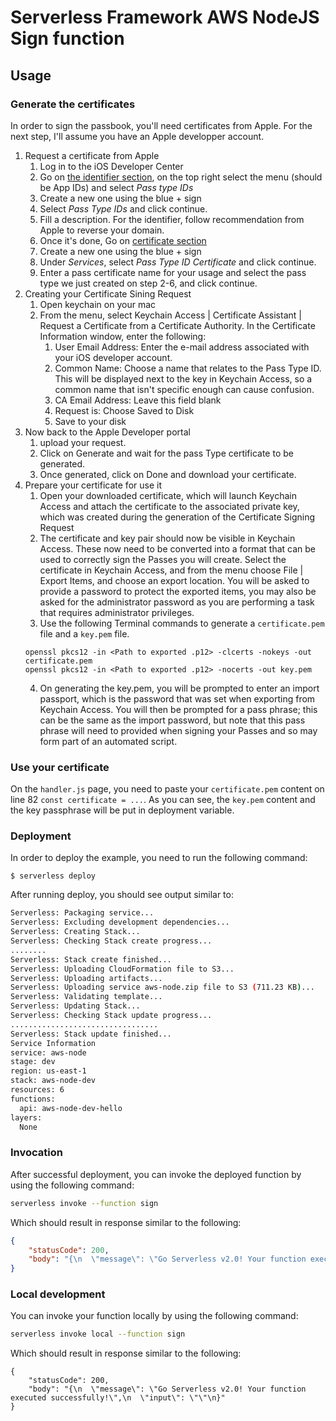 # Serverless Framework AWS NodeJS Sign function

## Usage

### Generate the certificates
In order to sign the passbook, you'll need certificates from Apple. For the next step, I'll assume you have an Apple developper account.

1. Request a certificate from Apple
   1. Log in to the iOS Developer Center
   2. Go on [the identifier section](https://developer.apple.com/account/resources/identifiers/list/passTypeId), on the top right select the menu (should be App IDs) and select *Pass type IDs*
   4. Create a new one using the blue + sign
   5. Select *Pass Type IDs* and click continue.
   6. Fill a description. For the identifier, follow recommendation from Apple to reverse your domain.
   7. Once it's done, Go on [certificate section](https://developer.apple.com/account/resources/certificates/list)
   8. Create a new one using the blue + sign
   9. Under *Services*, select *Pass Type ID Certificate* and click continue.
   10. Enter a pass certificate name for your usage and select the pass type we just created on step 2-6, and click continue.
2. Creating your Certificate Sining Request
   1. Open keychain on your mac
   2. From the menu, select Keychain Access | Certificate Assistant | Request a Certificate from a Certificate Authority. In the Certificate Information window, enter the following:
      1. User Email Address: Enter the e-mail address associated with your iOS developer account.
      2. Common Name: Choose a name that relates to the Pass Type ID. This will be displayed next to the key in Keychain Access, so a common name that isn't specific enough can cause confusion.
      3. CA Email Address: Leave this field blank
      4. Request is: Choose Saved to Disk
      5. Save to your disk
3. Now back to the Apple Developer portal
   1. upload your request.
   2. Click on Generate and wait for the pass Type certificate to be generated.
   3. Once generated, click on Done and download your certificate.
4. Prepare your certificate for use it
   1. Open your downloaded certificate, which will launch Keychain Access and attach the certificate to the associated private key, which was created during the generation of the Certificate Signing Request
   2. The certificate and key pair should now be visible in Keychain Access. These now need to be converted into a format that can be used to correctly sign the Passes you will create. Select the certificate in Keychain Access, and from the menu choose File | Export Items, and choose an export location. You will be asked to provide a password to protect the exported items, you may also be asked for the administrator password as you are performing a task that requires administrator privileges.
   3. Use the following Terminal commands to generate a `certificate.pem` file and a `key.pem` file.
   ```
   openssl pkcs12 -in <Path to exported .p12> -clcerts -nokeys -out certificate.pem
   openssl pkcs12 -in <Path to exported .p12> -nocerts -out key.pem
   ```
   4. On generating the key.pem, you will be prompted to enter an import passport, which is the password that was set when exporting from Keychain Access. You will then be prompted for a pass phrase; this can be the same as the import password, but note that this pass phrase will need to provided when signing your Passes and so may form part of an automated script.

### Use your certificate
On the `handler.js` page, you need to paste your `certificate.pem` content on line 82 `const certificate = ...`.
As you can see, the `key.pem` content and the key passphrase will be put in deployment variable.


### Deployment

In order to deploy the example, you need to run the following command:

```
$ serverless deploy
```

After running deploy, you should see output similar to:

```bash
Serverless: Packaging service...
Serverless: Excluding development dependencies...
Serverless: Creating Stack...
Serverless: Checking Stack create progress...
........
Serverless: Stack create finished...
Serverless: Uploading CloudFormation file to S3...
Serverless: Uploading artifacts...
Serverless: Uploading service aws-node.zip file to S3 (711.23 KB)...
Serverless: Validating template...
Serverless: Updating Stack...
Serverless: Checking Stack update progress...
.................................
Serverless: Stack update finished...
Service Information
service: aws-node
stage: dev
region: us-east-1
stack: aws-node-dev
resources: 6
functions:
  api: aws-node-dev-hello
layers:
  None
```

### Invocation

After successful deployment, you can invoke the deployed function by using the following command:

```bash
serverless invoke --function sign
```

Which should result in response similar to the following:

```json
{
    "statusCode": 200,
    "body": "{\n  \"message\": \"Go Serverless v2.0! Your function executed successfully!\",\n  \"input\": {}\n}"
}
```

### Local development

You can invoke your function locally by using the following command:

```bash
serverless invoke local --function sign
```

Which should result in response similar to the following:

```
{
    "statusCode": 200,
    "body": "{\n  \"message\": \"Go Serverless v2.0! Your function executed successfully!\",\n  \"input\": \"\"\n}"
}
```

